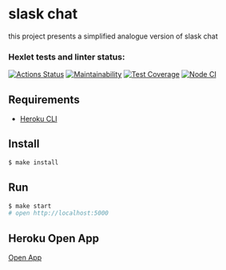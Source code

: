 # slask chat

this project presents a simplified analogue version of slask chat

### Hexlet tests and linter status:
[![Actions Status](https://github.com/Alatr/frontend-project-lvl4/workflows/hexlet-check/badge.svg)](https://github.com/Alatr/frontend-project-lvl4/actions)
[![Maintainability](https://api.codeclimate.com/v1/badges/d945e41dc1b4aff99bd9/maintainability)](https://codeclimate.com/github/Alatr/frontend-project-lvl4/maintainability)
[![Test Coverage](https://api.codeclimate.com/v1/badges/d945e41dc1b4aff99bd9/test_coverage)](https://codeclimate.com/github/Alatr/frontend-project-lvl4/test_coverage)
[![Node CI](https://github.com/Alatr/frontend-project-lvl4/actions/workflows/nodejs.yml/badge.svg)](https://github.com/Alatr/frontend-project-lvl4/actions/workflows/nodejs.yml)


## Requirements

* [Heroku CLI](https://devcenter.heroku.com/articles/heroku-cli)

## Install

```sh
$ make install
```

## Run

```sh
$ make start
# open http://localhost:5000
```
## Heroku Open App

[Open App](https://frontend-project-slack-chat.herokuapp.com/)
